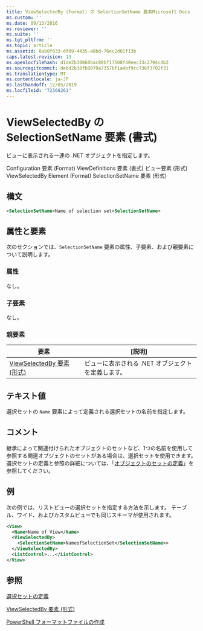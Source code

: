 ```yaml
---
title: ViewSelectedBy (Format) の SelectionSetName 要素Microsoft Docs
ms.custom: ''
ms.date: 09/13/2016
ms.reviewer: ''
ms.suite: ''
ms.tgt_pltfrm: ''
ms.topic: article
ms.assetid: 8ab0f033-df09-4435-a8bd-76ec2d01f13b
caps.latest.revision: 13
ms.openlocfilehash: d1de2b30860bac80bf17508f40eec33c2794c4b2
ms.sourcegitcommit: debd2b38fb8070a7357bf1a4bf9cc736f3702f31
ms.translationtype: MT
ms.contentlocale: ja-JP
ms.lasthandoff: 12/05/2019
ms.locfileid: "72368261"
---
```

# <a name="selectionsetname-element-for-viewselectedby-format"></a>ViewSelectedBy の SelectionSetName 要素 (書式)

ビューに表示される一連の .NET オブジェクトを指定します。

Configuration 要素 (Format) ViewDefinitions 要素 (書式) ビュー要素 (形式) ViewSelectedBy Element (Format) SelectionSetName 要素 (形式)

## <a name="syntax"></a>構文

```xml
<SelectionSetName>Name of selection set<SelectionSetName>
```

## <a name="attributes-and-elements"></a>属性と要素

次のセクションでは、`SelectionSetName` 要素の属性、子要素、および親要素について説明します。

### <a name="attributes"></a>属性

なし。

### <a name="child-elements"></a>子要素

なし。

### <a name="parent-elements"></a>親要素

|要素|[説明]|
|-------------|-----------------|
|[ViewSelectedBy 要素 (形式)](./viewselectedby-element-format.md)|ビューに表示される .NET オブジェクトを定義します。|

## <a name="text-value"></a>テキスト値

選択セットの `Name` 要素によって定義される選択セットの名前を指定します。

## <a name="remarks"></a>コメント

継承によって関連付けられたオブジェクトのセットなど、1つの名前を使用して参照する関連オブジェクトのセットがある場合は、選択セットを使用できます。 選択セットの定義と参照の詳細については、「[オブジェクトのセットの定義](./defining-selection-sets.md)」を参照してください。

## <a name="example"></a>例

次の例では、リストビューの選択セットを指定する方法を示します。 テーブル、ワイド、およびカスタムビューでも同じスキーマが使用されます。

```xml
<View>
  <Name>Name of View</Name>
  <ViewSelectedBy>
    <SelectionSetName>NameofSelectionSet</SelectionSetName>>
  </ViewSelectedBy>
  <ListControl>...</ListControl>
</View>
```

## <a name="see-also"></a>参照

[選択セットの定義](./defining-selection-sets.md)

[ViewSelectedBy 要素 (形式)](./viewselectedby-element-format.md)

[PowerShell フォーマットファイルの作成](./writing-a-powershell-formatting-file.md)
